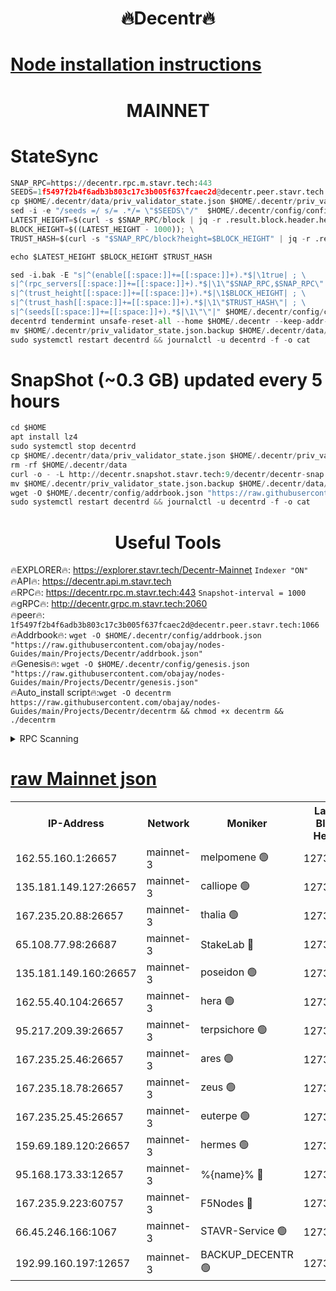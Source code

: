 <h1 align="center"> 🔥Decentr🔥</h1>

[Node installation instructions](https://github.com/obajay/nodes-Guides/tree/main/Projects/Decentr)
=
<h1 align="center"> MAINNET</h1>

# StateSync
```python
SNAP_RPC=https://decentr.rpc.m.stavr.tech:443
SEEDS=1f5497f2b4f6adb3b803c17c3b005f637fcaec2d@decentr.peer.stavr.tech:1066
cp $HOME/.decentr/data/priv_validator_state.json $HOME/.decentr/priv_validator_state.json.backup
sed -i -e "/seeds =/ s/= .*/= \"$SEEDS\"/"  $HOME/.decentr/config/config.toml
LATEST_HEIGHT=$(curl -s $SNAP_RPC/block | jq -r .result.block.header.height); \
BLOCK_HEIGHT=$((LATEST_HEIGHT - 1000)); \
TRUST_HASH=$(curl -s "$SNAP_RPC/block?height=$BLOCK_HEIGHT" | jq -r .result.block_id.hash)

echo $LATEST_HEIGHT $BLOCK_HEIGHT $TRUST_HASH

sed -i.bak -E "s|^(enable[[:space:]]+=[[:space:]]+).*$|\1true| ; \
s|^(rpc_servers[[:space:]]+=[[:space:]]+).*$|\1\"$SNAP_RPC,$SNAP_RPC\"| ; \
s|^(trust_height[[:space:]]+=[[:space:]]+).*$|\1$BLOCK_HEIGHT| ; \
s|^(trust_hash[[:space:]]+=[[:space:]]+).*$|\1\"$TRUST_HASH\"| ; \
s|^(seeds[[:space:]]+=[[:space:]]+).*$|\1\"\"|" $HOME/.decentr/config/config.toml
decentrd tendermint unsafe-reset-all --home $HOME/.decentr --keep-addr-book
mv $HOME/.decentr/priv_validator_state.json.backup $HOME/.decentr/data/priv_validator_state.json
sudo systemctl restart decentrd && journalctl -u decentrd -f -o cat
```
# SnapShot (~0.3 GB) updated every 5 hours
```python
cd $HOME
apt install lz4
sudo systemctl stop decentrd
cp $HOME/.decentr/data/priv_validator_state.json $HOME/.decentr/priv_validator_state.json.backup
rm -rf $HOME/.decentr/data
curl -o - -L http://decentr.snapshot.stavr.tech:9/decentr/decentr-snap.tar.lz4 | lz4 -c -d - | tar -x -C $HOME/.decentr --strip-components 2
mv $HOME/.decentr/priv_validator_state.json.backup $HOME/.decentr/data/priv_validator_state.json
wget -O $HOME/.decentr/config/addrbook.json "https://raw.githubusercontent.com/obajay/nodes-Guides/main/Projects/Decentr/addrbook.json"
sudo systemctl restart decentrd && journalctl -u decentrd -f -o cat
```

 <h1 align="center"> Useful Tools</h1>

🔥EXPLORER🔥:     https://explorer.stavr.tech/Decentr-Mainnet        `Indexer "ON"` \
🔥API🔥:          https://decentr.api.m.stavr.tech \
🔥RPC🔥:          https://decentr.rpc.m.stavr.tech:443              `Snapshot-interval = 1000` \
🔥gRPC🔥:         http://decentr.grpc.m.stavr.tech:2060 \
🔥peer🔥:         `1f5497f2b4f6adb3b803c17c3b005f637fcaec2d@decentr.peer.stavr.tech:1066` \
🔥Addrbook🔥:  `wget -O $HOME/.decentr/config/addrbook.json "https://raw.githubusercontent.com/obajay/nodes-Guides/main/Projects/Decentr/addrbook.json"` \
🔥Genesis🔥:  `wget -O $HOME/.decentr/config/genesis.json "https://raw.githubusercontent.com/obajay/nodes-Guides/main/Projects/Decentr/genesis.json"` \
🔥Auto_install script🔥:`wget -O decentrm https://raw.githubusercontent.com/obajay/nodes-Guides/main/Projects/Decentr/decentrm && chmod +x decentrm && ./decentrm`

<details>
<summary>RPC Scanning</summary>

<h2 align="center"> We scan nodes in real time every 4 hours. And we provide the final result of RPC endpoints.
We cannot influence the operation of these nodes in any way. </h2>


```python
If Voting Power is higher than 0 --> then the Node is a validator of the network and may be subject to attack and be a potential threat to the chain.
```
```python
We marked such validators with a red symbol
```

</details>

[raw Mainnet json](https://rpc-check.decentrm.stavr.tech/decentrm/rpc-decentrm-result.json)
=



<table><tr><th>IP-Address</th><th>Network</th><th>Moniker</th><th>Latest Block Height</th><th>Earliest Block Height</th><th>Catching Up</th><th>Tx Index</th><th>Voting Power</th><th>Scan Time</th></tr><tr><td>162.55.160.1:26657</td><td>mainnet-3</td><td>melpomene 🟢</td><td>12738811</td><td>1688950</td><td>False</td><td>on</td><td>0</td><td>2024-02-04T15:23:07.137809817UTC</td></tr><tr><td>135.181.149.127:26657</td><td>mainnet-3</td><td>calliope 🟢</td><td>12738812</td><td>1688950</td><td>False</td><td>on</td><td>0</td><td>2024-02-04T15:23:10.606518235UTC</td></tr><tr><td>167.235.20.88:26657</td><td>mainnet-3</td><td>thalia 🟢</td><td>12738813</td><td>1688950</td><td>False</td><td>on</td><td>0</td><td>2024-02-04T15:23:16.422846999UTC</td></tr><tr><td>65.108.77.98:26687</td><td>mainnet-3</td><td>StakeLab 🔴</td><td>12738813</td><td>1688950</td><td>False</td><td>on</td><td>5657134</td><td>2024-02-04T15:23:16.817629348UTC</td></tr><tr><td>135.181.149.160:26657</td><td>mainnet-3</td><td>poseidon 🟢</td><td>12738814</td><td>1688950</td><td>False</td><td>on</td><td>0</td><td>2024-02-04T15:23:21.454480895UTC</td></tr><tr><td>162.55.40.104:26657</td><td>mainnet-3</td><td>hera 🟢</td><td>12738814</td><td>1688950</td><td>False</td><td>on</td><td>0</td><td>2024-02-04T15:23:23.826531938UTC</td></tr><tr><td>95.217.209.39:26657</td><td>mainnet-3</td><td>terpsichore 🟢</td><td>12738815</td><td>1688950</td><td>False</td><td>on</td><td>0</td><td>2024-02-04T15:23:30.329095234UTC</td></tr><tr><td>167.235.25.46:26657</td><td>mainnet-3</td><td>ares 🟢</td><td>12738816</td><td>1688950</td><td>False</td><td>on</td><td>0</td><td>2024-02-04T15:23:32.619081631UTC</td></tr><tr><td>167.235.18.78:26657</td><td>mainnet-3</td><td>zeus 🟢</td><td>12738816</td><td>1688950</td><td>False</td><td>on</td><td>0</td><td>2024-02-04T15:23:34.928290802UTC</td></tr><tr><td>167.235.25.45:26657</td><td>mainnet-3</td><td>euterpe 🟢</td><td>12738816</td><td>1688950</td><td>False</td><td>on</td><td>0</td><td>2024-02-04T15:23:35.165388340UTC</td></tr><tr><td>159.69.189.120:26657</td><td>mainnet-3</td><td>hermes 🟢</td><td>12738816</td><td>1688950</td><td>False</td><td>on</td><td>0</td><td>2024-02-04T15:23:37.568439571UTC</td></tr><tr><td>95.168.173.33:12657</td><td>mainnet-3</td><td>%{name}% 🔴</td><td>12738812</td><td>8964001</td><td>False</td><td>on</td><td>4263110</td><td>2024-02-04T15:23:11.775528342UTC</td></tr><tr><td>167.235.9.223:60757</td><td>mainnet-3</td><td>F5Nodes 🔴</td><td>12738812</td><td>12380001</td><td>False</td><td>off</td><td>562</td><td>2024-02-04T15:23:12.017555707UTC</td></tr><tr><td>66.45.246.166:1067</td><td>mainnet-3</td><td>STAVR-Service 🟢</td><td>12738810</td><td>12736001</td><td>False</td><td>on</td><td>0</td><td>2024-02-04T15:23:11.173828038UTC</td></tr><tr><td>192.99.160.197:12657</td><td>mainnet-3</td><td>BACKUP_DECENTR 🟢</td><td>12737001</td><td>12737001</td><td>False</td><td>off</td><td>0</td><td>2024-02-04T15:23:08.221180872UTC</td></tr></table>
